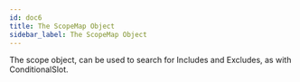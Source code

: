 ```yaml
---
id: doc6
title: The ScopeMap Object
sidebar_label: The ScopeMap Object
---
```


The scope object, can be used to search for Includes and Excludes, as with ConditionalSlot.